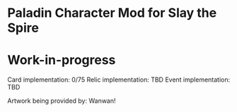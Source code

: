 # Paladin Character Mod for Slay the Spire
# Work-in-progress

Card implementation: 0/75
Relic implementation: TBD
Event implementation: TBD

Artwork being provided by: Wanwan!
